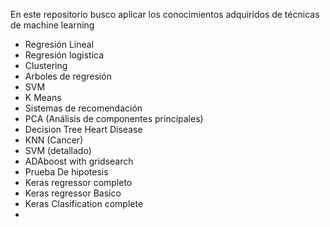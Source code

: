 En este repositorio busco aplicar los conocimientos adquiridos de técnicas de machine learning
* Regresión Lineal
* Regresión logistica
* Clustering
* Arboles de regresión
* SVM
* K Means
* Sistemas de recomendación
* PCA  (Análisis de componentes principales)
* Decision Tree Heart Disease
* KNN (Cancer)
* SVM (detallado)
* ADAboost with gridsearch
* Prueba De hipotesis
* Keras regressor completo
* Keras regressor Basico
* Keras Clasification complete
* 

